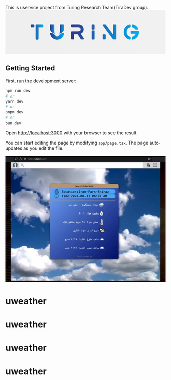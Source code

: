 This is uservice project from Turing Research Team(TiraDev group).
<img src="https://github.com/Arminkardan/utrialv2/blob/master/turing.png"/>

## Getting Started

First, run the development server:

```bash
npm run dev
# or
yarn dev
# or
pnpm dev
# or
bun dev
```

Open [http://localhost:3000](http://localhost:3000) with your browser to see the result.

You can start editing the page by modifying `app/page.tsx`. The page auto-updates as you edit the file.
<br/>
<br/>
<img src="https://github.com/haniaa83/uweather/blob/master/weather.jpg"/>


# uweather
# uweather
# uweather
# uweather
